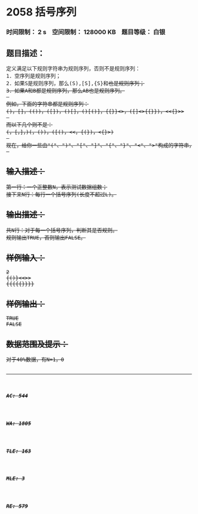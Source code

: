 # 2058 括号序列   
### 时间限制： 2 s&nbsp;&nbsp;&nbsp;&nbsp;空间限制： 128000 KB&nbsp;&nbsp;&nbsp;&nbsp;题目等级： 白银  
## 题目描述：  

<pre>
定义满足以下规则字符串为规则序列，否则不是规则序列：
1．空序列是规则序列；
2．如果S是规则序列，那么(S),[S],{S}和<S>也是规则序列；
3．如果A和B都是规则序列，那么AB也是规则序列。
 
例如，下面的字符串都是规则序列：
()，[]，(())，([])，()[]，()[()]，{{}}<>，([]<>{{}})，<<{}>>
 
而以下几个则不是：
(，[，]，)(，())，([()，<<，{(})，<{}>)
 
现在，给你一些由"("、")"、"["、"]"、"{"、"}"、"<"、">"构成的字符串，请判断该字符串是否为规则序列。
 
</pre>
  
  
## 输入描述：  

<pre>
第一行：一个正整数N，表示测试数据组数；
接下来N行：每行一个括号序列(长度不超过L)。
</pre>
  
  
## 输出描述：  

<pre>
共N行：对于每一个括号序列，判断其是否规则。
规则输出TRUE，否则输出FALSE。
</pre>
  
  
## 样例输入：  

<pre>
2
{()}<<>>
{{{{{}}}}
</pre>
  
  
## 样例输出：  

<pre>
TRUE
FALSE
</pre>
  
  
## 数据范围及提示：  

<pre>
对于40%数据，有N=1，0<L<=20;  
对于80%数据，有0<N<=5，0<L<=10^3;  
对于100%数据，有0<N<=10，0<L<=2*10^6。
</pre>
  
  
***  

##### AC: 544  
##### WA: 1805  
##### TLE: 163  
##### MLE: 3  
##### RE: 579  
